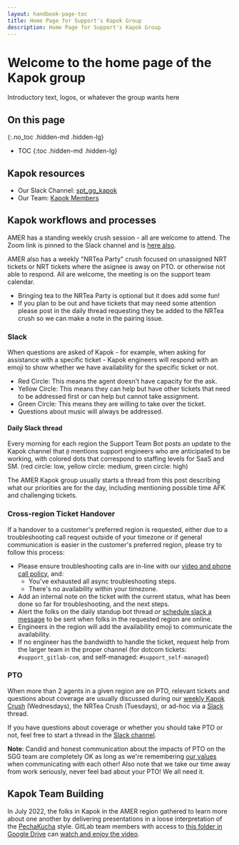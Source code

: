 ```yaml
---
layout: handbook-page-toc
title: Home Page for Support's Kapok Group
description: Home Page for Support's Kapok Group
---
```


<!-- Search for all occurrences of NAME and replace them with the group's name.
     Search for all occurrences of URL HERE and replace them with the appropriate url -->

# Welcome to the home page of the Kapok group

Introductory text, logos, or whatever the group wants here

## On this page

{:.no_toc .hidden-md .hidden-lg}

- TOC
{:toc .hidden-md .hidden-lg}

## Kapok resources

- Our Slack Channel: [spt_gg_kapok](https://gitlab.slack.com/archives/C03C6JQV3EZ)
- Our Team: [Kapok Members](https://gitlab-com.gitlab.io/support/team/sgg.html?search=kapok)

## Kapok workflows and processes

AMER has a standing weekly crush session - all are welcome to attend.
The Zoom link is pinned to the Slack channel and is [here also](https://gitlab.zoom.us/j/91565753538?pwd=cFkrTEFyZjNKQnRqODhCeG1pdFdNdz09).

AMER also has a weekly "NRTea Party" crush focused on unassigned NRT tickets or NRT tickets where the asignee is away on PTO.
or otherwise not able to respond. All are welcome, the meeting is on the support team calendar. 
  - Bringing tea to the NRTea Party is optional but it does add some fun!
  - If you plan to be out and have tickets that may need some attention please post in the daily thread requesting they be added to the NRTea crush so we can make a note in the pairing issue.

### Slack

When questions are asked of Kapok - for example, when asking for assistance with a specific ticket - Kapok engineers will respond with an emoji to show whether we have availability for the specific ticket or not.

- Red Circle: This means the agent doesn't have capacity for the ask.
- Yellow Circle: This means they can help but have other tickets that need to be addressed first or can help but cannot take assignment.
- Green Circle: This means they are willing to take over the ticket.
- Questions about music will always be addressed.

#### Daily Slack thread

Every morning for each region the Support Team Bot posts an update to the Kapok channel that `@` mentions support engineers who are anticipated to be working, with colored dots that correspond to staffing levels for SaaS and SM. (red circle: low, yellow circle: medium, green circle: high)

The AMER Kapok group usually starts a thread from this post describing what our priorities are for the day, including mentioning possible time AFK and challenging tickets.

### Cross-region Ticket Handover

If a handover to a customer's preferred region is requested, either due to a troubleshooting call request outside of your timezone or if general communication is easier in the customer's preferred region, please try to follow this process:

- Please ensure troubleshooting calls are in-line with our [video and phone call policy](https://about.gitlab.com/support/#phone-and-video-call-support), and:
     - You've exhausted all async troubleshooting steps.
     - There's no availability within your timezone.
- Add an internal note on the ticket with the current status, what has been done so far for troubleshooting, and the next steps.
- Alert the folks on the daily standup bot thread *or* [schedule slack a message](https://slack.com/help/articles/1500012915082-Schedule-messages-to-send-later) to be sent when folks in the requested region are online.
- Engineers in the region will add the availability emoji to communicate the availability.
- If no engineer has the bandwidth to handle the ticket, request help from the larger team in the proper channel (for dotcom tickets: `#support_gitlab-com`, and self-managed: `#support_self-managed`)

### PTO

When more than 2 agents in a given region are on PTO, relevant tickets and questions about coverage are usually discussed during our [weekly Kapok Crush](https://gitlab.zoom.us/j/91565753538?pwd=cFkrTEFyZjNKQnRqODhCeG1pdFdNdz09) (Wednesdays), the NRTea Crush (Tuesdays), or ad-hoc via a [Slack](https://gitlab.slack.com/archives/C03C6JQV3EZ) thread.

If you have questions about coverage or whether you should take PTO or not, feel free to start a thread in the [Slack channel](https://gitlab.slack.com/archives/C03C6JQV3EZ).

**Note**: Candid and honest communication about the impacts of PTO on the SGG team are completely OK as long as we're remembering [our values](https://about.gitlab.com/handbook/values/) when communicating with each other! Also note that we take our time away from work seriously, never feel bad about your PTO! We all need it.

## Kapok Team Building

In July 2022, the folks in Kapok in the AMER region gathered to learn more about one another by delivering presentations in a loose interpretation of the [PechaKucha](https://www.pechakucha.com/) style. GitLab team members with access to [this folder in Google Drive](https://drive.google.com/drive/folders/1csUbGWeu9yBZ1TilTl-Gu3P1SZ2B9IB4?usp=sharing) can [watch and enjoy the video](https://drive.google.com/file/d/1aYfFsiYie9lRnC9fEdWDL7FdIALfkh8G/view?usp=sharing).
